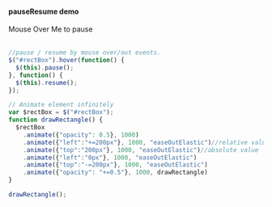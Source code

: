 #### pauseResume demo

<div class="testBackground">
<div id="rectBox" class="test">Mouse Over Me to pause</div>
</div>
<br/>

```javascript
//pause / resume by mouse over/out events.
$("#rectBox").hover(function() {
  $(this).pause();
}, function() {
  $(this).resume();
});

// Animate element infinitely
var $rectBox = $("#rectBox");
function drawRectangle() {
  $rectBox
    .animate({"opacity": 0.5}, 1000)
    .animate({"left":"+=200px"}, 1000, "easeOutElastic")//relative value
    .animate({"top":"200px"}, 1000, "easeOutElastic")//absolute value
    .animate({"left":"0px"}, 1000, "easeOutElastic")
    .animate({"top":"-=200px"}, 1000, "easeOutElastic")
    .animate({"opacity": "+=0.5"}, 1000, drawRectangle)
}

drawRectangle();
```